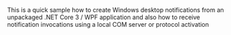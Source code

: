 This is a quick sample how to create Windows desktop notifications from an unpackaged .NET Core 3 / WPF application and also how to receive notification invocations using a local COM server or protocol activation